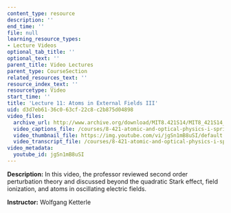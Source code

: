 ```yaml
---
content_type: resource
description: ''
end_time: ''
file: null
learning_resource_types:
- Lecture Videos
optional_tab_title: ''
optional_text: ''
parent_title: Video Lectures
parent_type: CourseSection
related_resources_text: ''
resource_index_text: ''
resourcetype: Video
start_time: ''
title: 'Lecture 11: Atoms in External Fields III'
uid: d3d7eb61-36c0-63cf-22c8-c2b875d04898
video_files:
  archive_url: http://www.archive.org/download/MIT8.421S14/MIT8_421S14_lec11_300k.mp4
  video_captions_file: /courses/8-421-atomic-and-optical-physics-i-spring-2014/093c7388be5a5bd4929233bfeef97639_jgSn1mB8uSI.vtt
  video_thumbnail_file: https://img.youtube.com/vi/jgSn1mB8uSI/default.jpg
  video_transcript_file: /courses/8-421-atomic-and-optical-physics-i-spring-2014/b92385ebc9928752f36a31085e76da58_jgSn1mB8uSI.pdf
video_metadata:
  youtube_id: jgSn1mB8uSI
---
```


**Description:** In this video, the professor reviewed second order perturbation theory and discussed beyond the quadratic Stark effect, field ionization, and atoms in oscillating electric fields.

**Instructor:** Wolfgang Ketterle